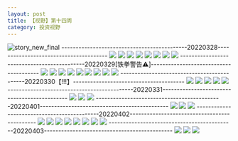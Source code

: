 ```yaml
---
layout: post
title: 【视野】第十四周
category: 投资视野
---
```

![story_new_final](http://r8s97vm6g.hd-bkt.clouddn.com/img/story_new_final_0322.png)
--------------------------------------------20220328---------------------------------------
![](http://r8s97vm6g.hd-bkt.clouddn.com/img/factors-220328-1.png)
![](http://r8s97vm6g.hd-bkt.clouddn.com/img/factors-220328-2.png)
![](http://r8s97vm6g.hd-bkt.clouddn.com/img/factors-220328-3.png)
![](http://r8s97vm6g.hd-bkt.clouddn.com/img/factors-220328-4.png)
![](http://r8s97vm6g.hd-bkt.clouddn.com/img/factors-220328-5.png)
![](http://r8s97vm6g.hd-bkt.clouddn.com/img/factors-220328-6.png)
![](http://r8s97vm6g.hd-bkt.clouddn.com/img/factors-220328-7.png)
![](http://r8s97vm6g.hd-bkt.clouddn.com/img/factors-220328-8.png)
--------------------------------------------20220329[铁拳警告⚠️]---------------------------------------
![](http://r8s97vm6g.hd-bkt.clouddn.com/img/factors-220329-9.PNG)
![](http://r8s97vm6g.hd-bkt.clouddn.com/img/factors-220329-8.png)
![](http://r8s97vm6g.hd-bkt.clouddn.com/img/factors-220329-1.png)
![](http://r8s97vm6g.hd-bkt.clouddn.com/img/factors-220329-2.png)
![](http://r8s97vm6g.hd-bkt.clouddn.com/img/factors-220329-3.png)
![](http://r8s97vm6g.hd-bkt.clouddn.com/img/factors-220329-4.png)
![](http://r8s97vm6g.hd-bkt.clouddn.com/img/factors-220329-5.png)
![](http://r8s97vm6g.hd-bkt.clouddn.com/img/factors-220329-6.png)
![](http://r8s97vm6g.hd-bkt.clouddn.com/img/factors-220329-7.png)
--------------------------------------------20220330【!!!】---------------------------------------
![](http://r8s97vm6g.hd-bkt.clouddn.com/img/factors-220330-3.png)
![](http://r8s97vm6g.hd-bkt.clouddn.com/img/factors-220330-4.png)
![](http://r8s97vm6g.hd-bkt.clouddn.com/img/factors-220330-5.png)
![](http://r8s97vm6g.hd-bkt.clouddn.com/img/factors-220330-6.png)
![](http://r8s97vm6g.hd-bkt.clouddn.com/img/factors-220330-7.png)
--------------------------------------------20220331---------------------------------------------
![](http://r8s97vm6g.hd-bkt.clouddn.com/img/factors-220331-1.png)
![](http://r8s97vm6g.hd-bkt.clouddn.com/img/factors-220331-2.png)
![](http://r8s97vm6g.hd-bkt.clouddn.com/img/factors-220331-3.png)
--------------------------------------------20220401---------------------------------------------
![](http://r8s97vm6g.hd-bkt.clouddn.com/img/factors-220401-1.png)
![](http://r8s97vm6g.hd-bkt.clouddn.com/img/factors-220401-2.png)
![](http://r8s97vm6g.hd-bkt.clouddn.com/img/factors-220401-3.png)
--------------------------------------------20220402---------------------------------------------
![](http://r8s97vm6g.hd-bkt.clouddn.com/img/factors-220402-1.png)
![](http://r8s97vm6g.hd-bkt.clouddn.com/img/factors-220402-2.png)
![](http://r8s97vm6g.hd-bkt.clouddn.com/img/factors-220402-3.png)
![](http://r8s97vm6g.hd-bkt.clouddn.com/img/factors-220402-4.png)
![](http://r8s97vm6g.hd-bkt.clouddn.com/img/factors-220402-5.png)
![](http://r8s97vm6g.hd-bkt.clouddn.com/img/factors-220402-6.png)
![](http://r8s97vm6g.hd-bkt.clouddn.com/img/factors-220402-7.png)
![](http://r8s97vm6g.hd-bkt.clouddn.com/img/factors-220402-8.png)
--------------------------------------------20220403---------------------------------------------
![](http://r8s97vm6g.hd-bkt.clouddn.com/img/fragment-220403-1.png)
![](http://r8s97vm6g.hd-bkt.clouddn.com/img/fragment-220403-2.png)
![](http://r8s97vm6g.hd-bkt.clouddn.com/img/factors-220403-1.png)

  




